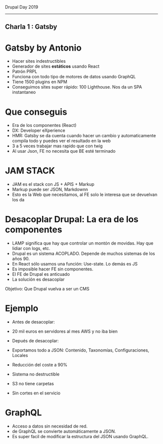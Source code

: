 Drupal Day 2019

---
Charla 1 : Gatsby
--- 


# Gatsby by Antonio

 - Hacer sites indestructibles
 - Generador de sites **estáticos** usando React
 - Patrón PRPL
 - Funciona con todo tipo de motores de datos usando GraphQL
 - Tiene 1500 plugins en NPM
 - Conseguimos sites super rápido: 100 Lighthouse. Nos da un SPA instantaneo

# Que conseguis
 - Era de los componentes (React)
 - DX: Developer eXperience
 - HMR: Gatsby se da cuenta cuando hacer un cambio y automaticamente compila todo y puedes ver el resultado en la web
 - 3 a 5 veces trabajar mas rapido que con twig
 - Al usar Json, FE no necesita que BE esté terminado

# JAM STACK

- JAM es el stack con JS + APIS + Markup
- Markup puede ser JSON, Markdownn
- Esto es la Web que necesitamos, al FE solo le interesa que se devuelvan los da

# Desacoplar Drupal: La era de los componentes

- LAMP significa que hay que controlar un montón de movidas. Hay que lidiar con logs, etc.
- Drupal es un sistema ACOPLADO. Depende de muchos sistemas de los años 90.
- En React sólo usamos una función: Use-state. Lo demás es JS
- Es imposible hacer FE sin componentes.
- El FE de Drupal es anticuado
- La solución es desacoplar

Objetivo: Que Drupal vuelva a ser un CMS

# Ejemplo

- Antes de desacoplar:
 - 20 mil euros en servidores al mes AWS y no iba bien

- Depués de desacoplar:
 - Exportamos todo a JSON: Contenido, Taxonomías, Configuraciones, Locales
 - Reducción del coste a 90%
 - Sistema no destructible
 - S3 no tiene carpetas
 - Sin cortes en el servicio

# GraphQL

 - Acceso a datos sin necesidad de red.
 - de GraphQL se convierte automáticamente a JSON. 
 - Es super facil de modificar la estructura del JSON usando GraphQL.








